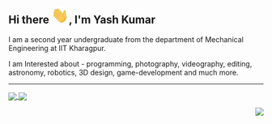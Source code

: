 <h2>Hi there <img src="https://raw.githubusercontent.com/ABSphreak/ABSphreak/master/gifs/Hi.gif" height="33px">, I'm Yash Kumar </h2>
I am a second year undergraduate from the department of Mechanical Engineering at IIT Kharagpur. 

 I am Interested about - programming, photography, videography, editing, astronomy, robotics, 3D design, game-development and much more.<br>

<hr>

<a href="https://github.com/yashkumar2603/github-readme-stats">
  <img align="center" src="(https://github-readme-stats.vercel.app/api/top-langs?username=yashkumar2603&theme=algolia&show_icons=true" />
</a>
<a href="https://github.com/yashkumar2603/convoychat">
  <img align="center" src="https://github-readme-stats.vercel.app/api/pin/?username=yashkumar2603&repo=convoychat" />
</a>

<br>
<p>
<a href="https://www.linkedin.com/in/yash-kumar-681a51257/">
  <img src="https://komarev.com/ghpvc/?username=yashkumar2603&color=30D5C8&style=for-the-badge" align="right"/>
</a> 
<a href="https://www.instagram.com/_.yash_._kumar._/">
</a> 
</p>
